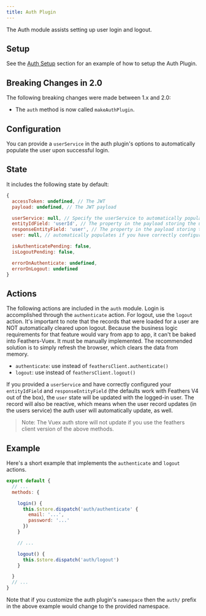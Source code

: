 ```yaml
---
title: Auth Plugin
---
```


The Auth module assists setting up user login and logout.

## Setup

See the [Auth Setup](/api-overview.html#auth-plugin) section for an example of how to setup the Auth Plugin.

## Breaking Changes in 2.0

The following breaking changes were made between 1.x and 2.0:

- The `auth` method is now called `makeAuthPlugin`.

## Configuration

You can provide a `userService` in the auth plugin's options to automatically populate the user upon successful login.

## State

It includes the following state by default:

```js
{
  accessToken: undefined, // The JWT
  payload: undefined, // The JWT payload

  userService: null, // Specify the userService to automatically populate the user upon login.
  entityIdField: 'userId', // The property in the payload storing the user id
  responseEntityField: 'user', // The property in the payload storing the user
  user: null, // automatically populates if you have correctly configured the three previous settings.

  isAuthenticatePending: false,
  isLogoutPending: false,

  errorOnAuthenticate: undefined,
  errorOnLogout: undefined
}
```

## Actions

The following actions are included in the `auth` module.  Login is accomplished through the `authenticate` action.  For logout, use the `logout` action.  It's important to note that the records that were loaded for a user are NOT automatically cleared upon logout.  Because the business logic requirements for that feature would vary from app to app, it can't be baked into Feathers-Vuex.  It must be manually implemented.  The recommended solution is to simply refresh the browser, which clears the data from memory.

- `authenticate`: use instead of `feathersClient.authenticate()`
- `logout`: use instead of `feathersClient.logout()`

If you provided a `userService` and have correctly configured your `entityIdField` and `responseEntityField` (the defaults work with Feathers V4 out of the box), the `user` state will be updated with the logged-in user.  The record will also be reactive, which means when the user record updates (in the users service) the auth user will automatically update, as well.

> Note: The Vuex auth store will not update if you use the feathers client version of the above methods.

## Example

Here's a short example that implements the `authenticate` and `logout` actions.

```js
export default {
  // ...
  methods: {

    login() {
      this.$store.dispatch('auth/authenticate' {
        email: '...',
        password: '...'
      })
    }

    // ...

    logout() {
      this.$store.dispatch('auth/logout')
    }

  }
  // ...
}
```

Note that if you customize the auth plugin's `namespace` then the `auth/` prefix in the above example would change to the provided namespace.
